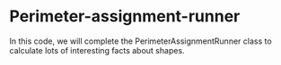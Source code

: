 # Perimeter-assignment-runner
In this code, we will complete the PerimeterAssignmentRunner class to calculate lots of interesting facts about shapes.
